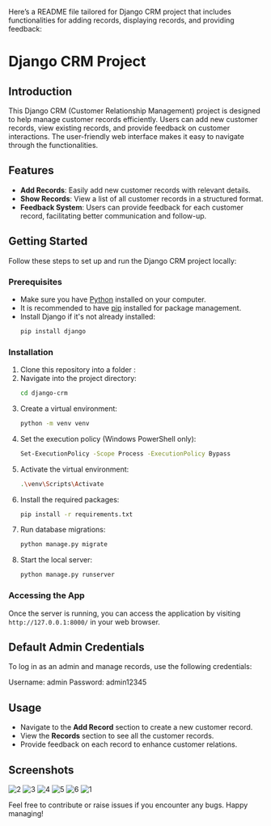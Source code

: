 Here’s a README file tailored for Django CRM project that includes functionalities for adding records, displaying records, and providing feedback:


# Django CRM Project


## Introduction
This Django CRM (Customer Relationship Management) project is designed to help manage customer records efficiently. Users can add new customer records, view existing records, and provide feedback on customer interactions. The user-friendly web interface makes it easy to navigate through the functionalities.

## Features
- **Add Records**: Easily add new customer records with relevant details.
- **Show Records**: View a list of all customer records in a structured format.
- **Feedback System**: Users can provide feedback for each customer record, facilitating better communication and follow-up.

## Getting Started

Follow these steps to set up and run the Django CRM project locally:

### Prerequisites
- Make sure you have [Python](https://www.python.org/downloads/) installed on your computer.
- It is recommended to have [pip](https://pip.pypa.io/en/stable/) installed for package management.
- Install Django if it's not already installed:
  ```bash
  pip install django
  ```

### Installation
1. Clone this repository into a folder :
2. Navigate into the project directory:
   ```bash
   cd django-crm
   ```
3. Create a virtual environment:
   ```bash
   python -m venv venv
   ```
4. Set the execution policy (Windows PowerShell only):
   ```bash
   Set-ExecutionPolicy -Scope Process -ExecutionPolicy Bypass
   ```
5. Activate the virtual environment:
   ```bash
   .\venv\Scripts\Activate
   ```
6. Install the required packages:
   ```bash
   pip install -r requirements.txt
   ```
7. Run database migrations:
   ```bash
   python manage.py migrate
   ```
8. Start the local server:
   ```bash
   python manage.py runserver
   ```

### Accessing the App
Once the server is running, you can access the application by visiting `http://127.0.0.1:8000/` in your web browser.

## Default Admin Credentials
To log in as an admin and manage records, use the following credentials:

Username: admin
Password: admin12345

## Usage
- Navigate to the **Add Record** section to create a new customer record.
- View the **Records** section to see all the customer records.
- Provide feedback on each record to enhance customer relations.

## Screenshots
![2](https://github.com/user-attachments/assets/f0e5fb7a-65d5-4cdc-baab-c30d150ee3d0)
![3](https://github.com/user-attachments/assets/746f2091-aa4c-4ca4-bba1-ea105df0cef2)
![4](https://github.com/user-attachments/assets/dd0df3bc-ff39-436b-818f-af0d448a229a)
![5](https://github.com/user-attachments/assets/ef64358a-5106-45c8-b38f-f4b7a68222c2)
![6](https://github.com/user-attachments/assets/2a9c61b1-1fef-4d47-9d22-666d00d36197)
![1](https://github.com/user-attachments/assets/db9deccf-7e89-469d-a75d-8cee4750609f)

Feel free to contribute or raise issues if you encounter any bugs. Happy managing!
```
